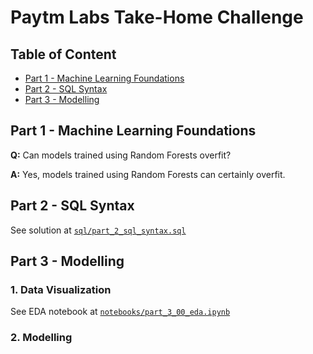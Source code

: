 # Paytm Labs Take-Home Challenge

## Table of Content

- [Part 1 - Machine Learning Foundations](#part-1---machine-learning-foundations)
- [Part 2 - SQL Syntax](#part-2---sql-syntax)
- [Part 3 - Modelling](#part-3---modelling)

## Part 1 - Machine Learning Foundations

**Q:** Can models trained using Random Forests overfit?

**A:** Yes, models trained using Random Forests can certainly overfit.

## Part 2 - SQL Syntax

See solution at [`sql/part_2_sql_syntax.sql`](sql/part_2_sql_syntax.sql)

## Part 3 - Modelling

### 1. Data Visualization

See EDA notebook at [`notebooks/part_3_00_eda.ipynb`](notebooks/part_3_00_eda.ipynb)

### 2. Modelling
